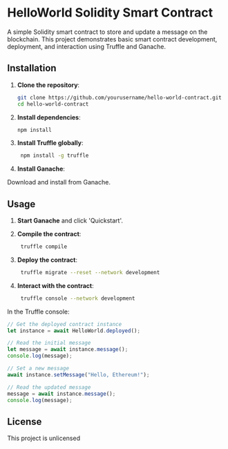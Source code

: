 # HelloWorld Solidity Smart Contract

A simple Solidity smart contract to store and update a message on the blockchain. This project demonstrates basic smart contract development, deployment, and interaction using Truffle and Ganache.

## Installation

1. **Clone the repository**:
   ```sh
   git clone https://github.com/yourusername/hello-world-contract.git
   cd hello-world-contract

2. **Install dependencies**:
   ```sh
   npm install

3. **Install Truffle globally**:
   ```sh
    npm install -g truffle

4. **Install Ganache**:

Download and install from Ganache.

## Usage

1. **Start Ganache** and click 'Quickstart'.

2. **Compile the contract**:
   ```sh
    truffle compile

3. **Deploy the contract**:
   ```sh
    truffle migrate --reset --network development

4. **Interact with the contract**:
   ```sh
    truffle console --network development

In the Truffle console:
```javascript
// Get the deployed contract instance
let instance = await HelloWorld.deployed();

// Read the initial message
let message = await instance.message();
console.log(message);

// Set a new message
await instance.setMessage("Hello, Ethereum!");

// Read the updated message
message = await instance.message();
console.log(message);
```

## License

This project is unlicensed
